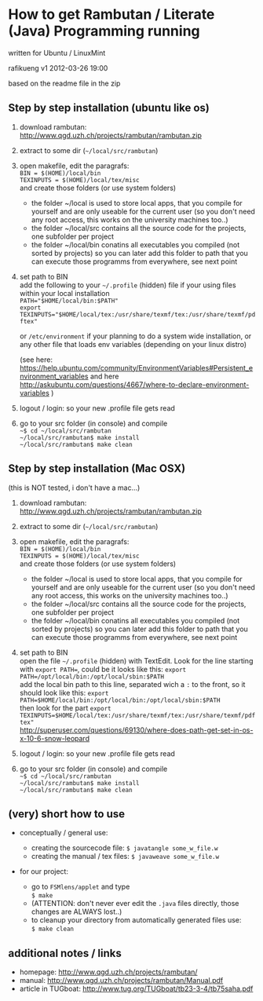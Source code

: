 How to get Rambutan / Literate (Java) Programming running
=========================================================
written for Ubuntu / LinuxMint
                           
rafikueng
v1 2012-03-26 19:00

based on the readme file in the zip

Step by step installation (ubuntu like os)
------------------------------------------

1. download rambutan:  
    <http://www.qgd.uzh.ch/projects/rambutan/rambutan.zip>
    
2. extract to some dir (`~/local/src/rambutan`)

3. open makefile, edit the paragrafs:  
    `BIN = $(HOME)/local/bin`  
    `TEXINPUTS = $(HOME)/local/tex/misc`  
    and create those folders (or use system folders)
    
    *    the folder ~/local is used to store local apps, that you compile for yourself and are only useable for the current user (so you don't need any root access, this works on the university machines too..)
    *    the folder ~/local/src contains all the source code for the projects, one subfolder per project
    *    the folder ~/local/bin conatins all executables you compiled (not sorted by projects) so you can later add this folder to path that you can execute those programms from everywhere, see next point
    
4. set path to BIN  
    add the following to your `~/.profile` (hidden) file if your using files within your local installation  
    `PATH="$HOME/local/bin:$PATH"`  
    `export TEXINPUTS="$HOME/local/tex:/usr/share/texmf/tex:/usr/share/texmf/pdftex"`   
    
    or `/etc/environment` if your planning to do a system wide installation,
    or any other file that loads env variables (depending on your linux distro)
    
    (see here: <https://help.ubuntu.com/community/EnvironmentVariables#Persistent_environment_variables>
    and here <http://askubuntu.com/questions/4667/where-to-declare-environment-variables> )

   
5. logout / login: so your new .profile file gets read

6. go to your src folder (in console) and compile  
    `~$ cd ~/local/src/rambutan`  
    `~/local/src/rambutan$ make install`  
    `~/local/src/rambutan$ make clean`  

    
Step by step installation (Mac OSX)
-----------------------------------
(this is NOT tested, i don't have a mac...)

1. download rambutan:  
    <http://www.qgd.uzh.ch/projects/rambutan/rambutan.zip>
    
2. extract to some dir (`~/local/src/rambutan`)

3. open makefile, edit the paragrafs:  
    `BIN = $(HOME)/local/bin`  
    `TEXINPUTS = $(HOME)/local/tex/misc`  
    and create those folders (or use system folders)
    
    *    the folder ~/local is used to store local apps, that you compile for yourself and are only useable for the current user (so you don't need any root access, this works on the university machines too..)
    *    the folder ~/local/src contains all the source code for the projects, one subfolder per project
    *    the folder ~/local/bin conatins all executables you compiled (not sorted by projects) so you can later add this folder to path that you can execute those programms from everywhere, see next point
    
4. set path to BIN  
    open the file `~/.profile` (hidden) with TextEdit. Look for the line starting with `export PATH=`, could be it looks like this: `export PATH=/opt/local/bin:/opt/local/sbin:$PATH`  
    add the local bin path to this line, separated wich a `:` to the front, so it should look like this: 
    `export PATH=$HOME/local/bin:/opt/local/bin:/opt/local/sbin:$PATH`  
    then look for the part 
    `export TEXINPUTS=$HOME/local/tex:/usr/share/texmf/tex:/usr/share/texmf/pdftex"`   
    <http://superuser.com/questions/69130/where-does-path-get-set-in-os-x-10-6-snow-leopard>
   
5. logout / login: so your new .profile file gets read

6. go to your src folder (in console) and compile  
    `~$ cd ~/local/src/rambutan`  
    `~/local/src/rambutan$ make install`  
    `~/local/src/rambutan$ make clean`  
    
(very) short how to use    
-----------------------
* conceptually / general use:
    * creating the sourcecode file: `$ javatangle some_w_file.w`
    * creating the manual / tex files: `$ javaweave some_w_file.w`

* for our project:
    * go to `FSMlens/applet` and type  
        `$ make`
    * (ATTENTION: don't never ever edit the `.java` files directly, those changes are ALWAYS lost..)
    * to cleanup your directory from automatically generated files use:  
        `$ make clean`


additional notes / links
------------------------
* homepage: <http://www.qgd.uzh.ch/projects/rambutan/>
* manual: <http://www.qgd.uzh.ch/projects/rambutan/Manual.pdf>
* article in TUGboat: <http://www.tug.org/TUGboat/tb23-3-4/tb75saha.pdf>

